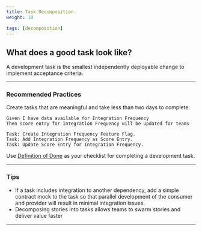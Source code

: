 ```yaml
---
title: Task Decomposition
weight: 10

tags: [decomposition]
---
```


## What does a good task look like?

A development task is the smallest independently deployable change to implement
acceptance criteria.

---

### Recommended Practices

Create tasks that are meaningful and take less than two days to complete.

```gherkin
Given I have data available for Integration Frequency
Then score entry for Integration Frequency will be updated for teams

Task: Create Integration Frequency Feature Flag.
Task: Add Integration Frequency as Score Entry.
Task: Update Score Entry for Integration Frequency.
```

Use [Definition of Done](/docs/workflow-management/definition-of-done) as your
checklist for completing a development task.

---

### Tips

- If a task includes integration to another dependency, add a simple contract
  mock to the task so that parallel development of the consumer and provider will
  result in minimal integration issues.
- Decomposing stories into tasks allows teams to swarm stories and deliver value
  faster

---
